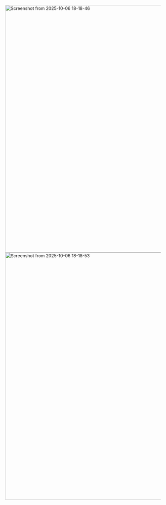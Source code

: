 <img src="https://github.com/user-attachments/assets/951f839c-975a-4346-9350-86ad59d39afe" alt="Screenshot from 2025-10-06 18-18-46" width="800">
<img src="https://github.com/user-attachments/assets/18356fcd-3341-42f7-bdfe-3df79e2ff1dd" alt="Screenshot from 2025-10-06 18-18-53" width="800">

